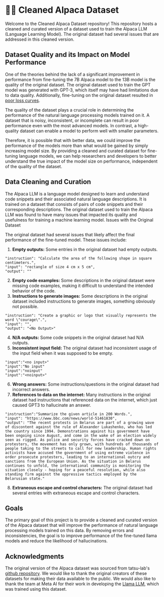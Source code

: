 # 🦙🛁 Cleaned Alpaca Dataset
Welcome to the Cleaned Alpaca Dataset repository! This repository hosts a cleaned and curated version of a dataset used to train the Alpaca LLM (Language Learning Model). The original dataset had several issues that are addressed in this cleaned version.

## Dataset Quality and its Impact on Model Performance

One of the theories behind the lack of a significant improvement in performance from fine-tuning the 7B Alpaca model to the 13B model is the quality of the original dataset. The original dataset used to train the GPT model was generated with GPT-3, which itself may have had limitations due to data quality. Additionally, fine-tuning on the original dataset resulted in [poor loss curves](assets/train_loss.png).

The quality of the dataset plays a crucial role in determining the performance of the natural language processing models trained on it. A dataset that is noisy, inconsistent, or incomplete can result in poor performance even with the most advanced models. In contrast, a high-quality dataset can enable a model to perform well with smaller parameters.

Therefore, it is possible that with better data, we could improve the performance of the models more than what would be gained by simply increasing model size. By providing a cleaned and curated dataset for fine-tuning language models, we can help researchers and developers to better understand the true impact of the model size on performance, independent of the quality of the dataset.

## Data Cleaning and Curation
The Alpaca LLM is a language model designed to learn and understand code snippets and their associated natural language descriptions. It is trained on a dataset that consists of pairs of code snippets and their corresponding descriptions. The original dataset used to train the Alpaca LLM was found to have many issues that impacted its quality and usefulness for training a machine learning model.
Issues with the Original Dataset

The original dataset had several issues that likely affect the final performance of the fine-tuned model. These issues include:

1. **Empty outputs:** Some entries in the original dataset had empty outputs.
```
"instruction": "Calculate the area of the following shape in square centimeters.",
"input": "rectangle of size 4 cm x 5 cm",
"output": ""
```
2. **Empty code examples:** Some descriptions in the original dataset were missing code examples, making it difficult to understand the intended behavior of the code.
3. **Instructions to generate images:** Some descriptions in the original dataset included instructions to generate images, something obviously not possible.
```
"instruction": "Create a graphic or logo that visually represents the word \"courage\".",
"input": "",
"output": "<No Output>"
```
4. **N/A outputs:** Some code snippets in the original dataset had N/A outputs.
5. **Inconsistent input field:** The original dataset had inconsistent usage of the input field when it was supposed to be empty.
```
"input":"<no input>"
"input":"No input"
"input":"noinput"
"input":"<noinput>"
```
6. **Wrong answers:** Some instructions/questions in the original dataset had incorrect answers.
7. **References to data on the internet:** Many instructions in the original dataset had instructions that referenced data on the internet, which just caused GPT3 to hallucinate an answer.
```
"instruction":"Summarize the given article in 200 Words.",
"input": "https://www.bbc.com/news/world-51461830",
"output": "The recent protests in Belarus are part of a growing wave of discontent against the rule of Alexander Lukashenko, who has led the country since 1994. Demonstrations against his government have been ongoing since August, and come in the wake of an election widely seen as rigged. As police and security forces have cracked down on protesters, the movement has only grown, with hundreds of thousands of people taking to the streets to call for new leadership. Human rights activists have accused the government of using extreme violence in order prosecute protesters, leading to an international outcry and sanctions from the European Union. As the situation in Belarus continues to unfold, the international community is monitoring the situation closely - hoping for a peaceful resolution, while also standing firm against the oppressive tactics employed by the Belarusian state."
```
8. **Extraneous escape and control characters:** The original dataset had several entries with extraneous escape and control characters.

## Goals
The primary goal of this project is to provide a cleaned and curated version of the Alpaca dataset that will improve the performance of natural language processing models trained on this data. By removing errors and inconsistencies, the goal is to improve performance of the fine-tuned llama models and reduce the likelihood of hallucinations.

## Acknowledgments
The original version of the Alpaca dataset was sourced from tatsu-lab's [github repository](https://github.com/tatsu-lab/stanford_alpaca). We would like to thank the original creators of these datasets for making their data available to the public. We would also like to thank the team at Meta AI for their work in developing the [Llama LLM](https://github.com/facebookresearch/llama), which was trained using this dataset.
